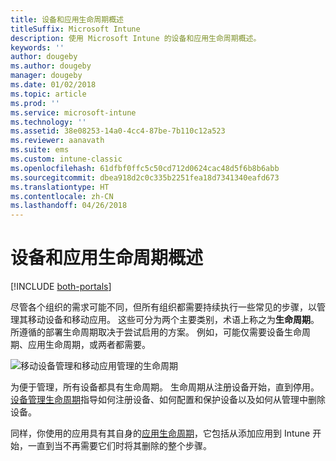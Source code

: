 ```yaml
---
title: 设备和应用生命周期概述
titleSuffix: Microsoft Intune
description: 使用 Microsoft Intune 的设备和应用生命周期概述。
keywords: ''
author: dougeby
ms.author: dougeby
manager: dougeby
ms.date: 01/02/2018
ms.topic: article
ms.prod: ''
ms.service: microsoft-intune
ms.technology: ''
ms.assetid: 38e08253-14a0-4cc4-87be-7b110c12a523
ms.reviewer: aanavath
ms.suite: ems
ms.custom: intune-classic
ms.openlocfilehash: 61dfbf0ffc5c50cd712d0624cac48d5f6b8b6abb
ms.sourcegitcommit: dbea918d2c0c335b2251fea18d7341340eafd673
ms.translationtype: HT
ms.contentlocale: zh-CN
ms.lasthandoff: 04/26/2018
---
```

# <a name="overview-of-device-and-app-lifecycles"></a>设备和应用生命周期概述

[!INCLUDE [both-portals](./includes/note-for-both-portals.md)]

尽管各个组织的需求可能不同，但所有组织都需要持续执行一些常见的步骤，以管理其移动设备和移动应用。 这些可分为两个主要类别，术语上称之为**生命周期**。 所遵循的部署生命周期取决于尝试启用的方案。 例如，可能仅需要设备生命周期、应用生命周期，或两者都需要。

![移动设备管理和移动应用管理的生命周期](./media/device-app-lifecycle.png)

为便于管理，所有设备都具有生命周期。 生命周期从注册设备开始，直到停用。 [设备管理生命周期](device-lifecycle.md)指导如何注册设备、如何配置和保护设备以及如何从管理中删除设备。

同样，你使用的应用具有其自身的[应用生命周期](app-lifecycle.md)，它包括从添加应用到 Intune 开始，一直到当不再需要它们时将其删除的整个步骤。
